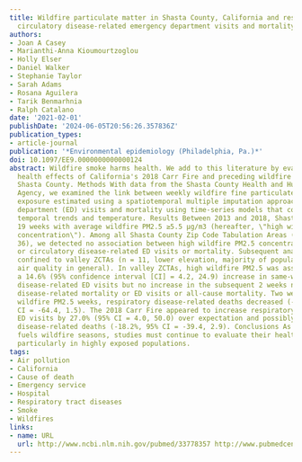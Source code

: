 ```yaml
---
title: Wildfire particulate matter in Shasta County, California and respiratory and
  circulatory disease-related emergency department visits and mortality, 2013-2018.
authors:
- Joan A Casey
- Marianthi-Anna Kioumourtzoglou
- Holly Elser
- Daniel Walker
- Stephanie Taylor
- Sarah Adams
- Rosana Aguilera
- Tarik Benmarhnia
- Ralph Catalano
date: '2021-02-01'
publishDate: '2024-06-05T20:56:26.357836Z'
publication_types:
- article-journal
publication: '*Environmental epidemiology (Philadelphia, Pa.)*'
doi: 10.1097/EE9.0000000000000124
abstract: Wildfire smoke harms health. We add to this literature by evaluating the
  health effects of California's 2018 Carr Fire and preceding wildfire seasons in
  Shasta County. Methods With data from the Shasta County Health and Human Services
  Agency, we examined the link between weekly wildfire fine particulate matter (PM2.5)
  exposure estimated using a spatiotemporal multiple imputation approach and emergency
  department (ED) visits and mortality using time-series models that controlled for
  temporal trends and temperature. Results Between 2013 and 2018, Shasta County experienced
  19 weeks with average wildfire PM2.5 ≥5.5 μg/m3 (hereafter, \"high wildfire PM2.5
  concentration\"). Among all Shasta County Zip Code Tabulation Areas (ZCTAs; n =
  36), we detected no association between high wildfire PM2.5 concentrations and respiratory
  or circulatory disease-related ED visits or mortality. Subsequent analyses were
  confined to valley ZCTAs (n = 11, lower elevation, majority of population, worse
  air quality in general). In valley ZCTAs, high wildfire PM2.5 was associated with
  a 14.6% (95% confidence interval [CI] = 4.2, 24.9) increase in same-week respiratory
  disease-related ED visits but no increase in the subsequent 2 weeks nor on circulatory
  disease-related mortality or ED visits or all-cause mortality. Two weeks after high
  wildfire PM2.5 weeks, respiratory disease-related deaths decreased (-31.5%, 95%
  CI = -64.4, 1.5). The 2018 Carr Fire appeared to increase respiratory disease-related
  ED visits by 27.0% (95% CI = 4.0, 50.0) over expectation and possibly reduce circulatory
  disease-related deaths (-18.2%, 95% CI = -39.4, 2.9). Conclusions As climate change
  fuels wildfire seasons, studies must continue to evaluate their health effects,
  particularly in highly exposed populations.
tags:
- Air pollution
- California
- Cause of death
- Emergency service
- Hospital
- Respiratory tract diseases
- Smoke
- Wildfires
links:
- name: URL
  url: http://www.ncbi.nlm.nih.gov/pubmed/33778357 http://www.pubmedcentral.nih.gov/articlerender.fcgi?artid=PMC7939433
---
```

